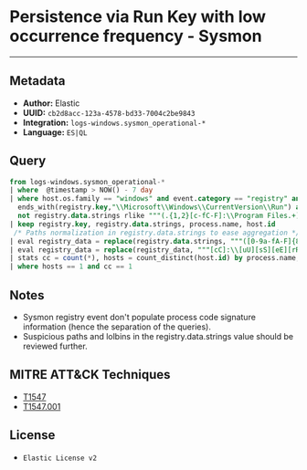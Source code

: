 # Persistence via Run Key with low occurrence frequency - Sysmon

---

## Metadata

- **Author:** Elastic
- **UUID:** `cb2d8acc-123a-4578-bd33-7004c2be9843`
- **Integration:** `logs-windows.sysmon_operational-*`
- **Language:** `ES|QL`

## Query

```sql
from logs-windows.sysmon_operational-*
| where  @timestamp > NOW() - 7 day 
| where host.os.family == "windows" and event.category == "registry" and event.action == "RegistryEvent (Value Set)" and 
  ends_with(registry.key,"\\Microsoft\\Windows\\CurrentVersion\\Run") and 
  not registry.data.strings rlike """(.{1,2}[c-fC-F]:\\Program Files.+)|([c-fC-F]:\\Program Files.+)|(.{1,2}[c-fC-F]:\\WINDOWS\\System32\\DriverStore\\FileRepository\\.+)"""
| keep registry.key, registry.data.strings, process.name, host.id
 /* Paths normalization in registry.data.strings to ease aggregation */
| eval registry_data = replace(registry.data.strings, """([0-9a-fA-F]{8}-[0-9a-fA-F]{4}-[0-9a-fA-F]{4}-[0-9a-fA-F]{4}-[0-9a-fA-F]{12}|ns[a-z][A-Z0-9]{3,4}\.tmp|DX[A-Z0-9]{3,4}\.tmp|7z[A-Z0-9]{3,5}\.tmp|[0-9\.\-\_]{3,})""", "")
| eval registry_data = replace(registry_data, """[cC]:\\[uU][sS][eE][rR][sS]\\[a-zA-Z0-9ñ\.\-\_\$~ ]+\\""", "C:\\\\users\\\\user\\\\")
| stats cc = count(*), hosts = count_distinct(host.id) by process.name, registry_data
| where hosts == 1 and cc == 1
```

## Notes

- Sysmon registry event don't populate process code signature information (hence the separation of the queries).
- Suspicious paths and lolbins in the registry.data.strings value should be reviewed further.
## MITRE ATT&CK Techniques

- [T1547](https://attack.mitre.org/techniques/T1547)
- [T1547.001](https://attack.mitre.org/techniques/T1547/001)

## License

- `Elastic License v2`
